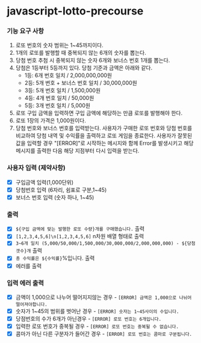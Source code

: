 # javascript-lotto-precourse

### 기능 요구 사항

1. 로또 번호의 숫자 범위는 1~45까지이다.
2. 1개의 로또를 발행할 때 중복되지 않는 6개의 숫자를 뽑는다.
3. 당첨 번호 추첨 시 중복되지 않는 숫자 6개와 보너스 번호 1개를 뽑는다.
4. 당첨은 1등부터 5등까지 있다. 당첨 기준과 금액은 아래와 같다.
   - 1등: 6개 번호 일치 / 2,000,000,000원
   - 2등: 5개 번호 + 보너스 번호 일치 / 30,000,000원
   - 3등: 5개 번호 일치 / 1,500,000원
   - 4등: 4개 번호 일치 / 50,000원
   - 5등: 3개 번호 일치 / 5,000원
5. 로또 구입 금액을 입력하면 구입 금액에 해당하는 만큼 로또를 발행해야 한다.
6. 로또 1장의 가격은 1,000원이다.
7. 당첨 번호와 보너스 번호를 입력받는다.
   사용자가 구매한 로또 번호와 당첨 번호를 비교하여 당첨 내역 및 수익률을 출력하고 로또 게임을 종료한다.
   사용자가 잘못된 값을 입력할 경우 "[ERROR]"로 시작하는 메시지와 함께 Error를 발생시키고 해당 메시지를 출력한 다음 해당 지점부터 다시 입력을 받는다.

### 사용자 입력 (제약사항)

- [x] 구입금액 입력(1,000단위)
- [x] 당첨번호 입력 (6자리, 쉼표로 구분,1~45)
- [x] 보너스 번호 입력 (숫자 하나, 1~45)

### 출력

- [x] `${구입 금액에 맞는 발행한 로또 수량}개를 구매했습니다.` 출력
- [x] `[1,2,3,4,5,6]\n[1,2,3,4,5,6]` n차원 배열 형태로 출력
- [x] `3~6개 일치 (5,000/50,000/1,500,000/30,000,000/2,000,000,000) - ${당첨 갯수}개` 출력
- [x] `총 수익률은 ${수익률}`%입니다. 출력
- [x] 에러를 출력

### 입력 에러 출력

- [x] 금액이 1,000으로 나누어 떨어지지않는 경우 - `[ERROR] 금액은 1,000으로 나뉘어 떨어져야합니다.`
- [x] 숫자가 1~45의 범위를 벗어난 경우 - `[ERROR] 숫자는 1~45사이의 수입니다.`
- [x] 당점번호의 수가 6개가 아닌경우 - `[ERROR] 로또 번호는 6개입니다.`
- [x] 입력한 로또 번호가 중복될 경우 - `[ERROR] 로또 번호는 중복될 수 없습니다.`
- [x] 콤마가 아닌 다른 구분자가 들어간 경우 - `[ERROR] 로또 번호는 콤마로 구분됩니다.`
